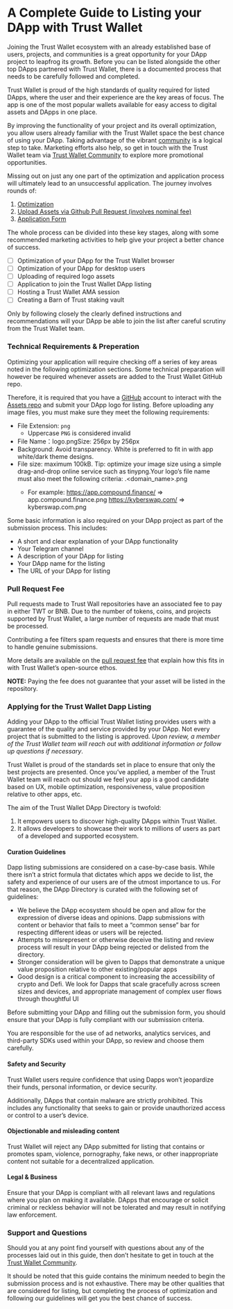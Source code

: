 # A Complete Guide to Listing your DApp with Trust Wallet
Joining the Trust Wallet ecosystem with an already established base of users, projects, and communities is a great opportunity for your DApp project to leapfrog its growth. Before you can be listed alongside the other top DApps partnered with Trust Wallet, there is a documented process that needs to be carefully followed and completed.

Trust Wallet is proud of the high standards of quality required for listed DApps, where the user and their experience are the key areas of focus. The app is one of the most popular wallets available for easy access to digital assets and DApps in one place.

By improving the functionality of your project and its overall optimization, you allow users already familiar with the Trust Wallet space the best chance of using your DApp. Taking advantage of the vibrant [community](https://twitter.com/trustwalletapp) is a logical step to take. Marketing efforts also help, so get in touch with the Trust Wallet team via [Trust Wallet Community](https://community.trustwallet.com/) to explore more promotional opportunities.

Missing out on just any one part of the optimization and application process will ultimately lead to an unsuccessful application. The journey involves rounds of:

1. [Optimization](dapps/mobile-optimize.md)
2. [Upload Assets via Github Pull Request (involves nominal fee)](#technical-requirements--preperation)
3. [Application Form](https://trustwallet.com/submit-dapp)

The whole process can be divided into these key stages, along with some recommended marketing activities to help give your project a better chance of success.

- [ ] Optimization of your DApp for the Trust Wallet browser
- [ ] Optimization of your DApp for desktop users
- [ ] Uploading of required logo assets
- [ ] Application to join the Trust Wallet DApp listing
- [ ] Hosting a Trust Wallet AMA session
- [ ] Creating a Barn of Trust staking vault

Only by following closely the clearly defined instructions and recommendations will your DApp be able to join the list after careful scrutiny from the Trust Wallet team.

### Technical Requirements & Preperation
Optimizing your application will require checking off a series of key areas noted in the following optimization sections. Some technical preparation will however be required whenever assets are added to the Trust Wallet GitHub repo.

Therefore, it is required that you have a [GitHub](https://github.com) account to interact with the [Assets repo](https://github.com/trustwallet/assets) and submit your DApp logo for listing. Before uploading any image files, you must make sure they meet the following requirements:

- File Extension: `png`
  - Uppercase `PNG` is considered invalid
- File Name：logo.pngSize: 256px by 256px
- Background: Avoid transparency. White is preferred to fit in with app white/dark theme designs.
- File size: maximum 100kB. Tip: optimize your image size using a simple drag-and-drop online service such as tinypng.Your logo’s file name must also meet the following criteria: <subdomain>.<domain_name>.png 
  - For example: https://app.compound.finance/ => app.compound.finance.png
    https://kyberswap.com/ => kyberswap.com.png

Some basic information is also required on your DApp project as part of the submission process. This includes:

- A short and clear explanation of your DApp functionality
- Your Telegram channel
- A description of your DApp for listing
- Your DApp name for the listing
- The URL of your DApp for listing

### Pull Request Fee

Pull requests made to Trust Wall repositories have an associated fee to pay in either TWT or BNB. Due to the number of tokens, coins, and projects supported by Trust Wallet, a large number of requests are made that must be processed.

Contributing a fee filters spam requests and ensures that there is more time to handle genuine submissions.

More details are available on the [pull request fee](./assets/pr-fee) that explain how this fits in with Trust Wallet’s open-source ethos.
  
**NOTE:** Paying the fee does not guarantee that your asset will be listed in the repository.
 
### Applying for the Trust Wallet Dapp Listing

Adding your DApp to the official Trust Wallet listing provides users with a guarantee of the quality and service provided by your DApp. Not every project that is submitted to the listing is approved. *Upon review, a member of the Trust Wallet team will reach out with additional information or follow up questions if necessary*.
 
Trust Wallet is proud of the standards set in place to ensure that only the best projects are presented. Once you’ve applied, a member of the Trust Wallet team will reach out should we feel your app is a good candidate based on UX, mobile optimization, responsiveness, value proposition relative to other apps, etc.
 
The aim of the Trust Wallet DApp Directory is twofold: 

1. It empowers users to discover high-quality DApps within Trust Wallet. 
2. It allows developers to showcase their work to millions of users as part of a developed and supported ecosystem.

#### Curation Guidelines

Dapp listing submissions are considered on a case-by-case basis. While there isn’t a strict formula that dictates which apps we decide to list, the safety and experience of our users are of the utmost importance to us. For that reason,  the DApp Directory is curated with the following set of guidelines:

 - We believe the DApp ecosystem should be open and allow for the expression of diverse ideas and opinions. Dapp submissions with content or behavior that fails to meet a “common sense” bar for respecting different ideas or users will be rejected.
 - Attempts to misrepresent or otherwise deceive the listing and review process will result in your DApp being rejected or delisted from the directory.
 - Stronger consideration will be given to Dapps that demonstrate a unique value proposition relative to other existing/popular apps
 - Good design is a critical component to increasing the accessibility of crypto and Defi. We look for Dapps that scale gracefully across screen sizes and devices, and appropriate management of complex user flows through thoughtful UI 

Before submitting your DApp and filling out the submission form, you should ensure that your DApp is fully compliant with our submission criteria.

You are responsible for the use of ad networks, analytics services, and third-party SDKs used within your DApp, so review and choose them carefully.

#### Safety and Security

Trust Wallet users require confidence that using Dapps won’t jeopardize their funds, personal information, or device security.

Additionally, DApps that contain malware are strictly prohibited. This includes any functionality that seeks to gain or provide unauthorized access or control to a user’s device.

#### Objectionable and misleading content

Trust Wallet will reject any DApp submitted for listing that contains or promotes spam, violence, pornography, fake news, or other inappropriate content not suitable for a decentralized application.

#### Legal & Business

Ensure that your DApp is compliant with all relevant laws and regulations where you plan on making it available. DApps that encourage or solicit criminal or reckless behavior will not be tolerated and may result in notifying law enforcement. 


### Support and Questions

Should you at any point find yourself with questions about any of the processes laid out in this guide, then don’t hesitate to get in touch at the [Trust Wallet Community](https://community.trustwallet.com/).

It should be noted that this guide contains the minimum needed to begin the submission process and is not exhaustive. There may be other qualities that are considered for listing, but completing the process of optimization and following our guidelines will get you the best chance of success.
